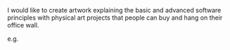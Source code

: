 I would like to create artwork explaining the basic and advanced software principles with physical art projects that people can buy and hang on their office wall.

e.g.

